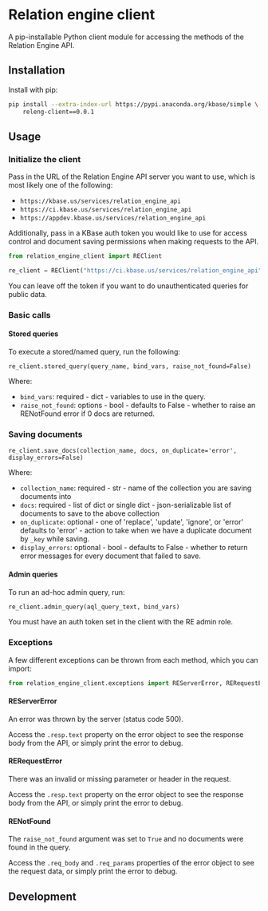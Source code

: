 # Relation engine client

A pip-installable Python client module for accessing the methods of the Relation Engine API.

## Installation

Install with pip:

```sh
pip install --extra-index-url https://pypi.anaconda.org/kbase/simple \
    releng-client==0.0.1
```

## Usage

### Initialize the client

Pass in the URL of the Relation Engine API server you want to use, which is most likely one of the following:

* `https://kbase.us/services/relation_engine_api`
* `https://ci.kbase.us/services/relation_engine_api`
* `https://appdev.kbase.us/services/relation_engine_api`

Additionally, pass in a KBase auth token you would like to use for access control and document saving permissions when making requests to the API.

```py
from relation_engine_client import REClient

re_client = REClient("https://ci.kbase.us/services/relation_engine_api", "xyz_my_token")
```

You can leave off the token if you want to do unauthenticated queries for public data.

### Basic calls

#### Stored queries

To execute a stored/named query, run the following:

```
re_client.stored_query(query_name, bind_vars, raise_not_found=False)
```

Where:

* `bind_vars`: required - dict - variables to use in the query.
* `raise_not_found`: options - bool - defaults to False - whether to raise an RENotFound error if 0 docs are returned.

### Saving documents

```
re_client.save_docs(collection_name, docs, on_duplicate='error', display_errors=False)
```

Where:

* `collection_name`: required - str - name of the collection you are saving documents into
* `docs`: required - list of dict or single dict - json-serializable list of
  documents to save to the above collection
* `on_duplicate`: optional - one of 'replace', 'update', 'ignore', or 'error' defaults to 'error' - action to take when we have a duplicate document by
    `_key` while saving.
* `display_errors`: optional - bool - defaults to False - whether to return
  error messages for every document that failed to save.

#### Admin queries

To run an ad-hoc admin query, run:

```py
re_client.admin_query(aql_query_text, bind_vars)
```

You must have an auth token set in the client with the RE admin role.

### Exceptions

A few different exceptions can be thrown from each method, which you can import:

```py
from relation_engine_client.exceptions import REServerError, RERequestError, RENotFound
```

#### REServerError

An error was thrown by the server (status code 500).

Access the `.resp.text` property on the error object to see the response body from the API, or simply print the error to debug.

#### RERequestError

There was an invalid or missing parameter or header in the request.

Access the `.resp.text` property on the error object to see the response body from the API, or simply print the error to debug.

#### RENotFound

The `raise_not_found` argument was set to `True` and no documents were found in the query.

Access the `.req_body` and `.req_params` properties of the error object to see the request data, or simply print the error to debug.

## Development
